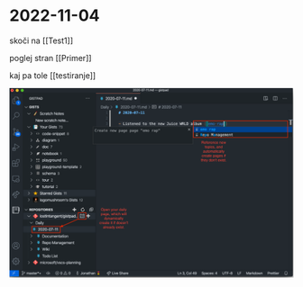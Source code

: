 # 2022-11-04

skoči na [[Test1]]

poglej stran [[Primer]]

kaj pa tole [[testiranje]]

![image](https://github.com/feferd/repo-wiki-test/raw/main/images/Fri_Nov_04_2022_1667599102255.png)